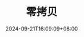 ---
title: "零拷贝"
description:
date: "2024-09-21T16:09:09+08:00"
slug: "zero-copy"
image: ""
license: false
hidden: false
comments: false
draft: true
tags:
categories:
# weight: 1 # You can add weight to some posts to override the default sorting (date descending)
---